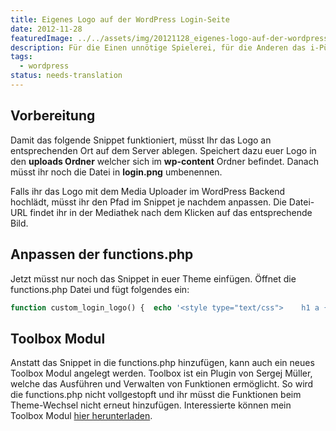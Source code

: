 ```yaml
---
title: Eigenes Logo auf der WordPress Login-Seite
date: 2012-11-28
featuredImage: ../../assets/img/20121128_eigenes-logo-auf-der-wordpress-login-seite.jpg
description: Für die Einen unnötige Spielerei, für die Anderen das i-Pünktchen um WordPress zu personalisieren. Ich spreche davon das eigene Logo anstatt dem WordPress Logo auf der Login-Seite anzeigen zu lassen.
tags:
  - wordpress
status: needs-translation
---
```

## Vorbereitung

Damit das folgende Snippet funktioniert, müsst Ihr das Logo an entsprechenden Ort auf dem Server ablegen. Speichert dazu euer Logo in den **uploads Ordner** welcher sich im **wp-content** Ordner befindet. Danach müsst ihr noch die Datei in **login.png** umbenennen.

Falls ihr das Logo mit dem Media Uploader im WordPress Backend hochlädt, müsst ihr den Pfad im Snippet je nachdem anpassen. Die Datei-URL findet ihr in der Mediathek nach dem Klicken auf das entsprechende Bild.

## Anpassen der functions.php

Jetzt müsst nur noch das Snippet in euer Theme einfügen. Öffnet die functions.php Datei und fügt folgendes ein:

```php
function custom_login_logo() {  echo '<style type="text/css">    h1 a {      background-image:url('.get_site_url().'/wp-content/uploads/login.png) !important;      background-size: 100% auto !important;      margin-left: 8px !important;      width: 312px !important;    }  </style>';}add_action('login_head', 'custom_login_logo');
```

## Toolbox Modul

Anstatt das Snippet in die functions.php hinzufügen, kann auch ein neues Toolbox Modul angelegt werden. Toolbox ist ein Plugin von Sergej Müller, welche das Ausführen und Verwalten von Funktionen ermöglicht. So wird die functions.php nicht vollgestopft und ihr müsst die Funktionen beim Theme-Wechsel nicht erneut hinzufügen. Interessierte können mein Toolbox Modul [hier herunterladen](https://gist.github.com/stebrech/4176105).

